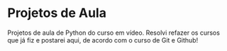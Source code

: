 # Projetos de Aula
 Projetos de aula de Python do curso em vídeo.
Resolvi refazer os cursos que já fiz e postarei aqui, de acordo com o curso de Git e Github!